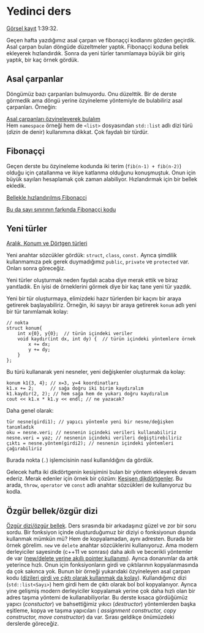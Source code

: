 Yedinci ders
====

[Görsel kayıt](https://drive.google.com/file/d/1n6_-fDBSnLnbIM4GPM2d7P7gvJbVevqj) 1:39:32. 

Geçen hafta yazdığımız asal çarpan ve fibonaççi kodlarını gözden geçirdik. 
Asal çarpan bulan döngüde düzeltmeler yaptık. Fibonaççi koduna bellek ekleyerek hızlandırdık.
Sonra da yeni türler tanımlamaya büyük bir giriş yaptık, bir kaç örnek gördük.

Asal çarpanlar
---- 

Döngümüz bazı çarpanları bulmuyordu. Onu düzelttik. Bir de derste görmedik ama 
döngü yerine özyineleme yöntemiyle de bulabiliriz asal çarpanları. Örneğin:  

[Asal çarpanları özyineleyerek bulalım](https://www.onlinegdb.com/fIuuPTf33)  
Hem `namespace` örneği hem de `<list>` dosyasından `std::list` adlı dizi türü (*dizin* de denir) kullanımına dikkat. Çok faydalı bir türdür.

Fibonaççi
----

Geçen derste bu özyineleme kodunda iki terim (`fib(n-1) + fib(n-2)`) olduğu için 
çatallanma ve ikiye katlanma olduğunu konuşmuştuk. Onun için büyük sayıları hesaplamak 
çok zaman alabiliyor. Hızlandırmak için bir bellek ekledik.

[Bellekle hızlandırılmış Fibonaççi](https://onlinegdb.com/XpOcEU6jD) 
    
[Bu da sayı sınırının farkında Fibonaççi kodu](https://www.onlinegdb.com/9zcoMg7HN)  

Yeni türler
----

[Aralık, Konum ve Dörtgen türleri](https://onlinegdb.com/3fk-Akokh)

Yeni anahtar sözcükler gördük: `struct`, `class`, `const.` Ayrıca şimdilik kullanmamıza
pek gerek duymadığımız `public`, `private` ve `protected` var. Onları sonra göreceğiz.   

Yeni türler oluşturmak neden faydalı acaba diye merak ettik ve biraz yanıtladık. 
En iyisi de örneklerini görmek diye bir kaç tane yeni tür yazdık. 

Yeni bir tür oluşturmaya, elimizdeki hazır türlerden bir kaçını bir araya getirerek başlayabiliriz. 
Örneğin, iki sayıyı bir araya getirerek `konum` adlı yeni bir tür tanımlamak kolay:

```
// nokta
struct konum{
    int x{0}, y{0};  // türün içindeki veriler
    void kaydır(int dx, int dy) {  // türün içindeki yöntemlere örnek
        x += dx;
        y += dy;
    }
};
```

Bu türü kullanarak yeni nesneler, yeni değişkenler oluşturmak da kolay: 

```
konum k1{3, 4}; // x=3, y=4 koordinatları
k1.x += 2;      // sağa doğru iki birim kaydıralım
k1.kaydır(2, 2); // hem sağa hem de yukarı doğru kaydıralım
cout << k1.x * k1.y << endl; // ne yazacak?
```

Daha genel olarak:
```
tür nesne(girdi1); // yapıcı yöntemle yeni bir nesne/değişken tanımladık
oku = nesne.veri; // nesnenin içindeki verileri kullanabiliriz
nesne.veri = yaz; // nesnenin içindeki verileri değiştirebiliriz
çıktı = nesne.yöntem(girdi2); // nesnenin içindeki yöntemleri çağırabiliriz
```

Burada nokta (`.`) işlemcisinin nasıl kullanıldığını da gördük. 

Gelecek hafta iki dikdörtgenin kesişimini bulan bir yöntem ekleyerek devam ederiz. Merak edenler için örnek bir çözüm: 
[Kesişen dikdörtgenler](https://www.onlinegdb.com/edit/aUcE6ZaZy). Bu arada, 
`throw`, `operator` ve `const` adlı anahtar sözcükleri de kullanıyoruz bu kodla.

Özgür bellek/özgür dizi
----

[Özgür dizi/özgür bellek](https://www.onlinegdb.com/K0bjhI0l_). Ders sırasında bir arkadaşınız güzel ve zor bir soru sordu. Bir fonksiyon içinde oluşturduğumuz bir diziyi o fonksiyonun dışında kullanmak mümkün mü? Hem de kopyalamadan, aynı adresten. Burada bir örnek görelim. `new` ve `delete` anahtar sözcüklerini kullanıyoruz. Ama modern derleyiciler sayesinde (c++11 ve sonrası) daha akıllı ve becerikli yöntemler de var ([new/delete yerine akıllı pointer kullanımı](https://stackoverflow.com/questions/22146094/why-should-i-use-a-pointer-rather-than-the-object-itself/22146244#22146244)). Ayrıca donanımlar da artık yeterince hızlı. Onun için fonksiyonların girdi ve çıktılarının kopyalanmasında da çok sakınca yok. Bunun bir örneği yukarıdaki özyineleyen asal çarpan kodu ([dizileri girdi ve çıktı olarak kullanmak da kolay](https://www.onlinegdb.com/iim7dEsNE)). Kullandığımız dizi (`std::list<Sayı>`) hem girdi hem de çıktı olarak bol bol kopyalanıyor. Ayrıca yine gelişmiş modern derleyiciler kopyalamak yerine çok daha hızlı olan bir adres taşıma yöntemi de kullanabiliyorlar. Bu derste kısaca gördüğümüz yapıcı (*constuctor*) ve bahsettiğimiz yıkıcı (*destructor*) yöntemlerden başka eşitleme, kopya ve taşıma yapıcıları ( *assignment constructor, copy constructor, move constructor*) da var. Sırası geldikçe önümüzdeki derslerde göreceğiz.


